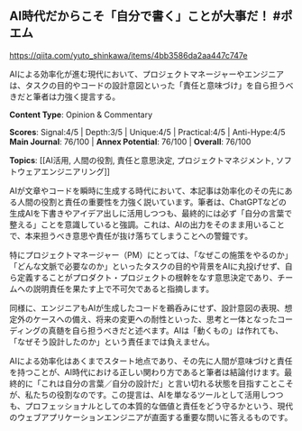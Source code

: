## AI時代だからこそ「自分で書く」ことが大事だ！ #ポエム

https://qiita.com/yuto_shinkawa/items/4bb3586da2aa447c747e

AIによる効率化が進む現代において、プロジェクトマネージャーやエンジニアは、タスクの目的やコードの設計意図といった「責任と意味づけ」を自ら担うべきだと筆者は力強く提言する。

**Content Type**: Opinion & Commentary

**Scores**: Signal:4/5 | Depth:3/5 | Unique:4/5 | Practical:4/5 | Anti-Hype:4/5
**Main Journal**: 76/100 | **Annex Potential**: 76/100 | **Overall**: 76/100

**Topics**: [[AI活用, 人間の役割, 責任と意思決定, プロジェクトマネジメント, ソフトウェアエンジニアリング]]

AIが文章やコードを瞬時に生成する時代において、本記事は効率化のその先にある人間の役割と責任の重要性を力強く説いています。筆者は、ChatGPTなどの生成AIを下書きやアイデア出しに活用しつつも、最終的には必ず「自分の言葉で整える」ことを意識していると強調。これは、AIの出力をそのまま用いることで、本来担うべき意思や責任が抜け落ちてしまうことへの警鐘です。

特にプロジェクトマネージャー（PM）にとっては、「なぜこの施策をやるのか」「どんな文脈で必要なのか」といったタスクの目的や背景をAIに丸投げせず、自ら定義することがプロダクト・プロジェクトの根幹をなす意思決定であり、チームへの説明責任を果たす上で不可欠であると指摘します。

同様に、エンジニアもAIが生成したコードを鵜呑みにせず、設計意図の表現、想定外のケースへの備え、将来の変更への耐性といった、思考と一体となったコーディングの真髄を自ら担うべきだと述べます。AIは「動くもの」は作れても、「なぜそう設計したのか」という責任までは負えません。

AIによる効率化はあくまでスタート地点であり、その先に人間が意味づけと責任を持つことが、AI時代における正しい関わり方であると筆者は結論付けます。最終的に「これは自分の言葉／自分の設計だ」と言い切れる状態を目指すことこそが、私たちの役割なのです。この提言は、AIを単なるツールとして活用しつつも、プロフェッショナルとしての本質的な価値と責任をどう守るかという、現代のウェブアプリケーションエンジニアが直面する重要な問いに答えるものです。